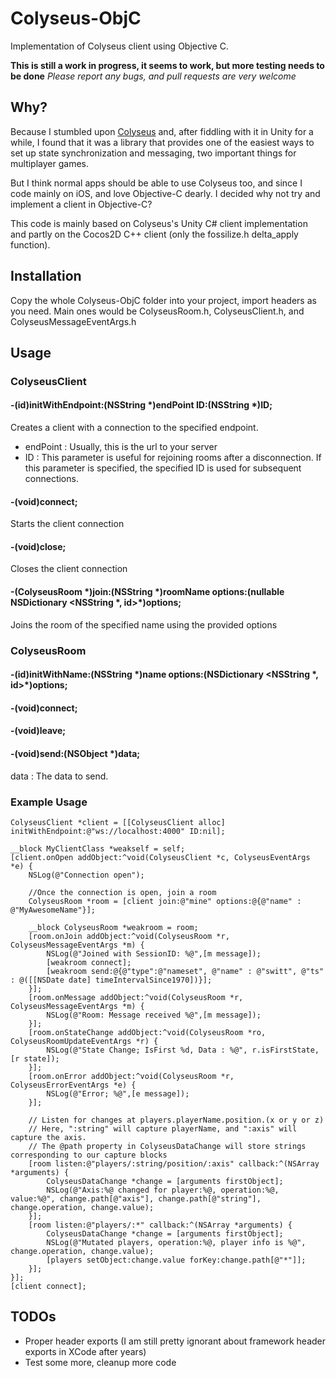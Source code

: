 # Colyseus-ObjC
Implementation of Colyseus client using Objective C.


**This is still a work in progress, it seems to work, but more testing needs to be done**
*Please report any bugs, and pull requests are very welcome*


## Why?

Because I stumbled upon [Colyseus](http://colyseus.io) and, after fiddling with it in Unity for a while, I found that it was a library that provides one of the easiest ways to set up state synchronization and messaging, two important things for multiplayer games.

But I think normal apps should be able to use Colyseus too, and since I code mainly on iOS, and love Objective-C dearly. I decided why not try and implement a client in Objective-C?

This code is mainly based on Colyseus's Unity C# client implementation and partly on the Cocos2D C++ client (only the fossilize.h delta_apply function).


## Installation
Copy the whole Colyseus-ObjC folder into your project, import headers as you need. Main ones would be ColyseusRoom.h, ColyseusClient.h, and ColyseusMessageEventArgs.h


## Usage

### ColyseusClient

#### -(id)initWithEndpoint:(NSString *)endPoint ID:(NSString *)ID;
Creates a client with a connection to the specified endpoint.
* endPoint : Usually, this is the url to your server
* ID : This parameter is useful for rejoining rooms after a disconnection. If this parameter is specified, the specified ID is used for subsequent connections.

#### -(void)connect;
Starts the client connection

#### -(void)close;
Closes the client connection

#### -(ColyseusRoom *)join:(NSString *)roomName options:(nullable NSDictionary <NSString \*, id>\*)options;
Joins the room of the specified name using the provided options


### ColyseusRoom

#### -(id)initWithName:(NSString *)name options:(NSDictionary <NSString \*, id>\*)options;

#### -(void)connect;

#### -(void)leave;

#### -(void)send:(NSObject \*)data;
data : The data to send.



### Example Usage
```
ColyseusClient *client = [[ColyseusClient alloc] initWithEndpoint:@"ws://localhost:4000" ID:nil];

__block MyClientClass *weakself = self;
[client.onOpen addObject:^void(ColyseusClient *c, ColyseusEventArgs *e) {
    NSLog(@"Connection open");
    
    //Once the connection is open, join a room
    ColyseusRoom *room = [client join:@"mine" options:@{@"name" : @"MyAwesomeName"}];
    
    __block ColyseusRoom *weakroom = room;
    [room.onJoin addObject:^void(ColyseusRoom *r, ColyseusMessageEventArgs *m) {
        NSLog(@"Joined with SessionID: %@",[m message]);
        [weakroom connect];
        [weakroom send:@{@"type":@"nameset", @"name" : @"switt", @"ts" : @([[NSDate date] timeIntervalSince1970])}];
    }];
    [room.onMessage addObject:^void(ColyseusRoom *r, ColyseusMessageEventArgs *m) {
        NSLog(@"Room: Message received %@",[m message]);
    }];
    [room.onStateChange addObject:^void(ColyseusRoom *ro, ColyseusRoomUpdateEventArgs *r) {
        NSLog(@"State Change; IsFirst %d, Data : %@", r.isFirstState, [r state]);
    }];
    [room.onError addObject:^void(ColyseusRoom *r, ColyseusErrorEventArgs *e) {
        NSLog(@"Error; %@",[e message]);
    }];
    
    // Listen for changes at players.playerName.position.(x or y or z)
    // Here, ":string" will capture playerName, and ":axis" will capture the axis.
    // The @path property in ColyseusDataChange will store strings corresponding to our capture blocks
    [room listen:@"players/:string/position/:axis" callback:^(NSArray *arguments) {
        ColyseusDataChange *change = [arguments firstObject];
        NSLog(@"Axis:%@ changed for player:%@, operation:%@, value:%@", change.path[@"axis"], change.path[@"string"], change.operation, change.value);
    }];
    [room listen:@"players/:*" callback:^(NSArray *arguments) {
        ColyseusDataChange *change = [arguments firstObject];
        NSLog(@"Mutated players, operation:%@, player info is %@", change.operation, change.value);
        [players setObject:change.value forKey:change.path[@"*"]];
    }];
}];
[client connect];
```




## TODOs
* Proper header exports (I am still pretty ignorant about framework header exports in XCode after years)
* Test some more, cleanup more code
